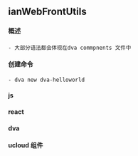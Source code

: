 ## ianWebFrontUtils

#### 概述
    - 大部分语法都会体现在dva commpnents 文件中 
#### 创建命令
    - dva new dva-helloworld
    
#### js

#### react

#### dva

#### ucloud 组件


    

    
